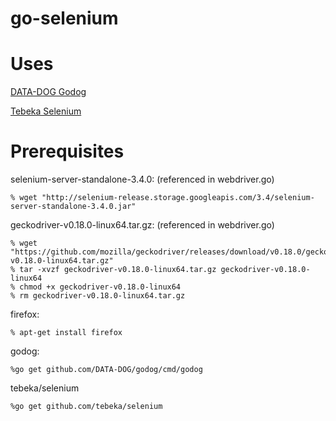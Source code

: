 # go-selenium

# Uses

[DATA-DOG Godog]

[Tebeka Selenium]

[DATA-DOG Godog]: https://github.com/DATA-DOG/godog
[Tebeka Selenium]: https://github.com/tebeka/selenium

# Prerequisites

selenium-server-standalone-3.4.0: (referenced in webdriver.go)

    % wget "http://selenium-release.storage.googleapis.com/3.4/selenium-server-standalone-3.4.0.jar"

geckodriver-v0.18.0-linux64.tar.gz: (referenced in webdriver.go)

    % wget "https://github.com/mozilla/geckodriver/releases/download/v0.18.0/geckodriver-v0.18.0-linux64.tar.gz"
    % tar -xvzf geckodriver-v0.18.0-linux64.tar.gz geckodriver-v0.18.0-linux64
    % chmod +x geckodriver-v0.18.0-linux64
    % rm geckodriver-v0.18.0-linux64.tar.gz

firefox:

    % apt-get install firefox
    
godog:
 
    %go get github.com/DATA-DOG/godog/cmd/godog
    
tebeka/selenium
    
    %go get github.com/tebeka/selenium

    
